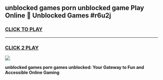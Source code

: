 
## unblocked games porn unblocked game Play Online 👋 Unblocked Games #r6u2j
<h3>
<a href="https://premium.freeplayer.one?title=unblocked_games_porn&ref=21F">CLICK TO PLAY</a></h3>
<hr>

<h3>
<a href="https://premium.freeplayer.one?title=unblocked_games_porn&ref=21F">CLICK 2 PLAY</a>
  
</h3>

<a href="https://premium.freeplayer.one?title=unblocked_games_porn&ref=21F/"><img src="https://clearcache.store/games.png"></a>


**unblocked games porn games unblocked: Your Gateway to Fun and Accessible Online Gaming**
